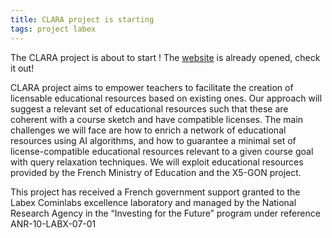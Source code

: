 ```yaml
---
title: CLARA project is starting
tags: project labex
---
```


The CLARA project is  about to start ! The [website](https://project.inria.fr/clara/) is already opened, check it out!



<!--more-->
CLARA project aims to empower teachers to facilitate the creation of licensable educational resources based on existing ones. Our approach will suggest a relevant set of educational resources such that these are coherent with a course sketch and have compatible licenses. The main challenges we will face are how to enrich a network of educational resources using AI algorithms, and how to guarantee a minimal set of license-compatible educational resources relevant to a given course goal with query relaxation techniques. We will exploit educational resources provided by the French Ministry of Education and the X5-GON project.

 This project has received a French government support granted to the Labex Cominlabs excellence laboratory and managed by the National Research Agency in the “Investing for the Future” program under reference ANR-10-LABX-07-01
